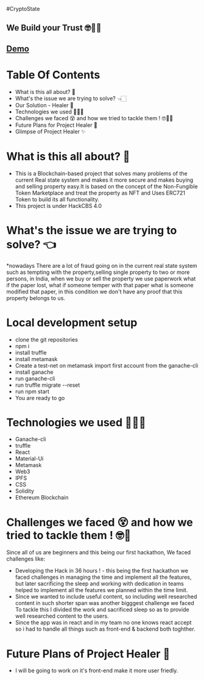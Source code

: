 
#CryptoState 

## We Build your Trust 🤓💪🏻
## [Demo](https://www.youtube.com/watch?v=1bvgDvetyp0)
# Table Of Contents
* What is this all about? 👀
* What's the issue we are trying to solve? 👈🏻
* Our Solution - Healer 🚀
* Technologies we used 👩🏻‍💻
* Challenges we faced 😵 and how we tried to tackle them ! 🤓💪🏻
* Future Plans for Project Healer 📝
* Glimpse of Project Healer ✨

# What is this all about? 👀
* This is a Blockchain-based project that solves many problems of the current Real state system and makes it more secure and makes buying and selling property easy.It is based on the concept of the Non-Fungible Token Marketplace and treat the property as NFT and Uses ERC721 Token to build its all functionality. 
* This project is under HackCBS 4.0


# What's the issue we are trying to solve? 👈
*nowadays There are a lot of fraud going on in the current real state system such as tempting with the property,selling single property to two or more persons, in India, when we buy or sell the property we use paperwork what if the paper lost, what if someone temper with  that paper what is someone modified that paper, in this condition we don't have any proof that this property belongs to us.


# Local development setup
* clone the git repositories
* npm i
* install truffle 
* install metamask
* Create a test-net on metamask import first account from the ganache-cli 
* install ganache 
* run ganache-cli 
* run truffle migrate --reset 
* run npm start 
* You are ready to go 



# Technologies we used 👩🏻‍💻
* Ganache-cli
* truffle
* React 
* Material-Ui
* Metamask
* Web3
* IPFS
* CSS
* Solidity
* Ethereum  Blockchain

# Challenges we faced 😵 and how we tried to tackle them ! 🤓💪
Since all of us are beginners and this being our first hackathon, We faced challenges like:
* Developing the Hack in 36 hours ! - this being the first hackathon we faced challenges in managing the time and implement all the features, but later sacrificing the sleep and working with dedication in teams helped to implement all the features we planned within the time limit.
*  Since we wanted to include useful content, so including well researched content in such shorter span was another bigggest challenge we faced  To tackle this I   divided the work and sacrificed sleep so as to provide well researched content to the users.
*  Since the app was in react and in my team no one knows react accept so i had to handle all things such as front-end & backend both toghther.

# Future Plans of Project Healer 📝
* I will be going to work on it's front-end make it more user friedly.

<!-- # Glimpse of Project Healer ✨ -->



